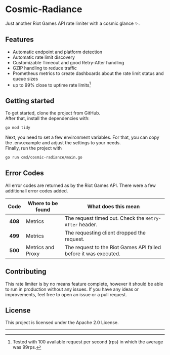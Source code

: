 # Cosmic-Radiance

Just another Riot Games API rate limiter with a cosmic glance ✨. 

## Features

- Automatic endpoint and platform detection
- Automatic rate limit discovery
- Customizable Timeout and good Retry-After handling
- GZIP handling to reduce traffic
- Prometheus metrics to create dashboards about the rate limit status and queue sizes
- up to 99% close to uptime rate limits[^1]

## Getting started

To get started, clone the project from GitHub.  
After that, install the dependencies with:

```sh
go mod tidy
```

Next, you need to set a few environment variables. For that, you can copy the .env.example and adjust the settings to your needs.  
Finally, run the project with

```sh
go run cmd/cosmic-radiance/main.go
```

## Error Codes

All error codes are returned as by the Riot Games API. There were a few additionall error codes added. 

|  Code   | Where to be found | What does this mean                                              |
| :-----: | ----------------- | ---------------------------------------------------------------- |
| **408** | Metrics           | The request timed out. Check the `Retry-After` header.           |
| **499** | Metrics           | The requesting client dropped the request.                       |
| **500** | Metrics and Proxy | The request to the Riot Games API failed before it was executed. |

## Contributing

This rate limiter is by no means feature complete, however it should be able to run in production without any issues. If you have any ideas or improvements, feel free to open an issue or a pull request. 

## License

This project is licensed under the Apache 2.0 License. 


---
[^1]: Tested with 100 available request per second (rps) in which the average was 99rps.